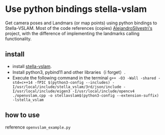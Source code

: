 # Use python bindings stella-vslam 
Get camera poses and Landmars (or map points) using python bindings to Stella-VSLAM. Most of the code references (copies) [AlejandroSilvestri's](https://github.com/AlejandroSilvestri/Stella-VSLAM-Python-bindings) project, with the difference of implementing the landmarks calling functionality.
## install
- install [stella-vslam](https://stella-cv.readthedocs.io/en/latest/installation.html).
- Install python3, pybind11 and other libraries（i forget）.
- Execute the following command in the terminal
`g++ -O3 -Wall -shared -std=c++14 -fPIC $(python3-config --includes) -I/usr/local/include/stella_vslam/3rd/json/include -I/usr/local/include/eigen3 -I/usr/local/include/opencv4 ./openvslam.cpp -o stellavslam$(python3-config --extension-suffix) -lstella_vslam`
## how to use
reference `openvslam_example.py`

